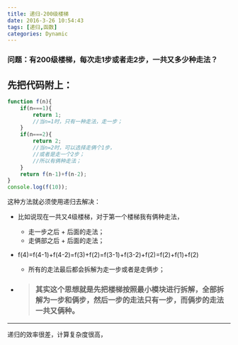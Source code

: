 ```yaml
---
title: 递归-200级楼梯
date: 2016-3-26 10:54:43
tags: [递归,函数]
categories: Dynamic
---
```


### 问题：有200级楼梯，每次走1步或者走2步，一共又多少种走法？

先把代码附上：
---
<!-- more -->
```javascript
function f(n){
	if(n===1){
		return 1;
		//当n=1时，只有一种走法，走一步；
	}
	if(n===2){
		return 2;
		//当n=2时，可以选择走俩个1步，
		//或者是走一个2步；
		//所以有俩种走法；
	}
	return f(n-1)+f(n-2);	
}
console.log(f(10));
```



这种方法就必须使用递归去解决：

- 比如说现在一共又4级楼梯，对于第一个楼梯我有俩种走法，

  - 走一步之后 + 后面的走法；
  - 走俩部之后 + 后面的走法；

- f(4)=f(4-1)+f(4-2)=f(3)+f(2)=f(3-1)+f(3-2)+f(2)=f(2)+f(1)+f(2)

  - 所有的走法最后都会拆解为走一步或者是走俩步；

- > ### 其实这个思想就是先把楼梯按照最小模块进行拆解，全部拆解为一步和俩步，然后一步的走法只有一步，而俩步的走法一共又俩种。

---

递归的效率很差，计算复杂度很高，